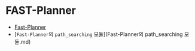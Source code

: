 # FAST-Planner

- [Fast-Planner](Fast-Planner.md)
- [`Fast-Planner`의 `path_searching` 모듈](Fast-Planner의 path_searching 모듈.md)
